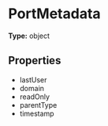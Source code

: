# PortMetadata


**Type:** object

## Properties
* lastUser
* domain
* readOnly
* parentType
* timestamp
